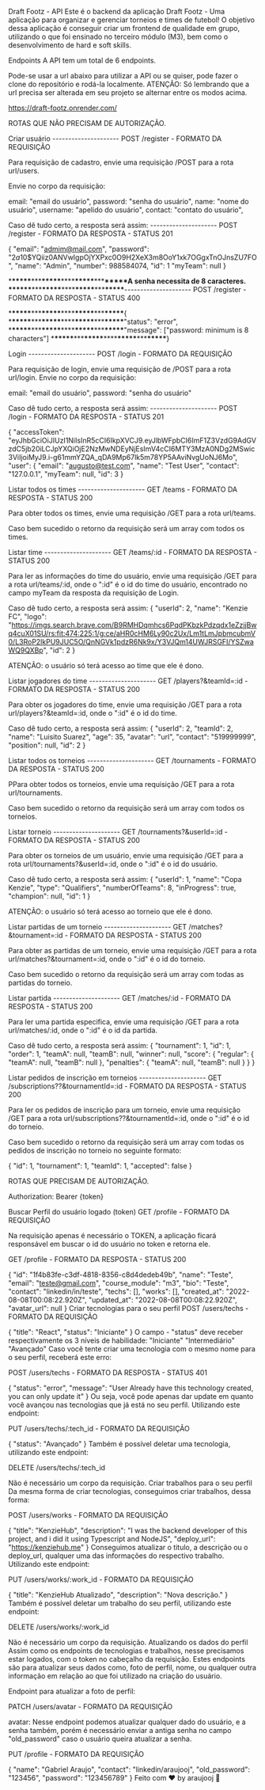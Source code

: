 Draft Footz - API
Este é o backend da aplicação Draft Footz - Uma aplicação para organizar e gerenciar torneios e times de futebol! O objetivo dessa aplicação é conseguir criar um frontend de qualidade em grupo, utilizando o que foi ensinado no terceiro módulo (M3), bem como o desenvolvimento de hard e soft skills.

Endpoints
A API tem um total de 6 endpoints.

Pode-se usar a url abaixo para utilizar a API ou se quiser, pode fazer o clone do repositório e rodá-la localmente.
ATENÇÃO: Só lembrando que a url precisa ser alterada em seu projeto se alternar entre os modos acima.

https://draft-footz.onrender.com/

ROTAS QUE NÃO PRECISAM DE AUTORIZAÇÃO.

Criar usuário
--------------------- POST /register - FORMATO DA REQUISIÇÃO

Para requisição de cadastro, envie uma requisição /POST para a rota url/users.

Envie no corpo da requisição:

email: "email do usuário",
password: "senha do usuário",
name: "nome do usuário",
username: "apelido do usuário",
contact: "contato do usuário",

Caso dê tudo certo, a resposta será assim:
--------------------- POST /register - FORMATO DA RESPOSTA - STATUS 201

{
"email": "admim@mail.com",
"password": "$2a$10$YQiiz0ANVwIgpOjYXPxc0O9H2XeX3m8OoY1xk7OGgxTnOJnsZU7FO",
"name": "Admin",
"number": 988584074,
"id": 1
"myTeam": null
}

\***\*\*\*\*\***\*\*\***\*\*\*\*\***\*\*\*\***\*\*\*\*\***\*\*\***\*\*\*\*\***A senha necessita de 8 caracteres. \***\*\*\*\*\***\*\*\***\*\*\*\*\***\*\*\*\***\*\*\*\*\***\*\*\***\*\*\*\*\***--------------------- POST /register - FORMATO DA RESPOSTA - STATUS 400

\***\*\*\*\*\***\*\*\***\*\*\*\*\***\*\*\*\***\*\*\*\*\***\*\*\***\*\*\*\*\***{ \***\*\*\*\*\***\*\*\***\*\*\*\*\***\*\*\*\***\*\*\*\*\***\*\*\***\*\*\*\*\***"status": "error", \***\*\*\*\*\***\*\*\***\*\*\*\*\***\*\*\*\***\*\*\*\*\***\*\*\***\*\*\*\*\***"message": ["password: minimum is 8 characters"] \***\*\*\*\*\***\*\*\***\*\*\*\*\***\*\*\*\***\*\*\*\*\***\*\*\***\*\*\*\*\***}

Login
--------------------- POST /login - FORMATO DA REQUISIÇÃO

Para requisição de login, envie uma requisição de /POST para a rota url/login. Envie no corpo da requisição:

email: "email do usuário",
password: "senha do usuário"

Caso dê tudo certo, a resposta será assim:
--------------------- POST /login - FORMATO DA RESPOSTA - STATUS 201

{
"accessToken": "eyJhbGciOiJIUzI1NiIsInR5cCI6IkpXVCJ9.eyJlbWFpbCI6ImF1Z3VzdG9AdGVzdC5jb20iLCJpYXQiOjE2NzMwNDEyNjEsImV4cCI6MTY3MzA0NDg2MSwic3ViIjoiMyJ9.i-g61mmYZQA_qDA9Mp67lk5m78YP5AAviNvgUoNJ6Mo",
"user": {
"email": "augusto@test.com",
"name": "Test User",
"contact": "127.0.0.1",
"myTeam": null,
"id": 3
}

Listar todos os times
--------------------- GET /teams - FORMATO DA RESPOSTA - STATUS 200

Para obter todos os times, envie uma requisição /GET para a rota url/teams.

Caso bem sucedido o retorno da requisição será um array com todos os times.

Listar time
--------------------- GET /teams/:id - FORMATO DA RESPOSTA - STATUS 200

Para ler as informações do time do usuário, envie uma requisição /GET para a rota url/teams/:id, onde o ":id" é o id do time do usuário, encontrado no campo myTeam da resposta da requisição de Login.

Caso dê tudo certo, a resposta será assim:
{
"userId": 2,
"name": "Kenzie FC",
"logo": "https://imgs.search.brave.com/B9RMHDqmhcs6PqdPKbzkPdzqdx1eZzjjBwq4cuX01SU/rs:fit:474:225:1/g:ce/aHR0cHM6Ly90c2Ux/Lm1tLmJpbmcubmV0/L3RoP2lkPU9JUC5O/QnNGVk1pdzR6Nk9x/Y3VJQm14UWJRSGFI/YSZwaWQ9QXBp",
"id": 2
}

ATENÇÃO: o usuário só terá acesso ao time que ele é dono.

Listar jogadores do time
--------------------- GET /players?&teamId=:id - FORMATO DA RESPOSTA - STATUS 200

Para obter os jogadores do time, envie uma requisição /GET para a rota url/players?&teamId=:id, onde o ":id" é o id do time.

Caso dê tudo certo, a resposta será assim:
{
"userId": 2,
"teamId": 2,
"name": "Luisito Suarez",
"age": 35,
"avatar": "url",
"contact": "519999999",
"position": null,
"id": 2
}

Listar todos os torneios
--------------------- GET /tournaments - FORMATO DA RESPOSTA - STATUS 200

PPara obter todos os torneios, envie uma requisição /GET para a rota url/tournaments.

Caso bem sucedido o retorno da requisição será um array com todos os torneios.

Listar torneio
--------------------- GET /tournaments?&userId=:id - FORMATO DA RESPOSTA - STATUS 200

Para obter os torneios de um usuário, envie uma requisição /GET para a rota url/tournaments?&userId=:id, onde o ":id" é o id do usuário.

Caso dê tudo certo, a resposta será assim:
{
"userId": 1,
"name": "Copa Kenzie",
"type": "Qualifiers",
"numberOfTeams": 8,
"inProgress": true,
"champion": null,
"id": 1
}

ATENÇÃO: o usuário só terá acesso ao torneio que ele é dono.

Listar partidas de um torneio
--------------------- GET /matches?&tournament=:id - FORMATO DA RESPOSTA - STATUS 200

Para obter as partidas de um torneio, envie uma requisição /GET para a rota url/matches?&tournament=:id, onde o ":id" é o id do torneio.

Caso bem sucedido o retorno da requisição será um array com todas as partidas do torneio.

Listar partida
--------------------- GET /matches/:id - FORMATO DA RESPOSTA - STATUS 200

Para ler uma partida especifica, envie uma requisição /GET para a rota url/matches/:id, onde o ":id" é o id da partida.

Caso dê tudo certo, a resposta será assim:
{
"tournament": 1,
"id": 1,
"order": 1,
"teamA": null,
"teamB": null,
"winner": null,
"score": {
"regular": {
"teamA": null,
"teamB": null
},
"penalties": {
"teamA": null,
"teamB": null
}
}
}

Listar pedidos de inscrição em torneios
--------------------- GET /subscriptions??&tournamentId=:id - FORMATO DA RESPOSTA - STATUS 200

Para ler os pedidos de inscrição para um torneio, envie uma requisição /GET para a rota url/subscriptions??&tournamentId=:id, onde o ":id" é o id do torneio.

Caso bem sucedido o retorno da requisição será um array com todas os pedidos de inscrição no torneio no seguinte formato:

{
"id": 1,
"tournament": 1,
"teamId": 1,
"accepted": false
}

ROTAS QUE PRECISAM DE AUTORIZAÇÃO.

Authorization: Bearer {token}

Buscar Perfil do usuário logado (token)
GET /profile - FORMATO DA REQUISIÇÃO

Na requisição apenas é necessário o TOKEN, a aplicação ficará responsável em buscar o id do usuário no token e retorna ele.

GET /profile - FORMATO DA RESPOSTA - STATUS 200

{
"id": "1f4b83fe-c3df-4818-8356-c8d4dedeb49b",
"name": "Teste",
"email": "teste@gmail.com",
"course_module": "m3",
"bio": "Teste",
"contact": "linkedin/in/teste",
"techs": [],
"works": [],
"created_at": "2022-08-08T00:08:22.920Z",
"updated_at": "2022-08-08T00:08:22.920Z",
"avatar_url": null
}
Criar tecnologias para o seu perfil
POST /users/techs - FORMATO DA REQUISIÇÃO

{
"title": "React",
"status": "Iniciante"
}
O campo - "status" deve receber respectivamente os 3 níveis de habilidade:
"Iniciante"
"Intermediário"
"Avançado"
Caso você tente criar uma tecnologia com o mesmo nome para o seu perfil, receberá este erro:

POST /users/techs - FORMATO DA RESPOSTA - STATUS 401

{
"status": "error",
"message": "User Already have this technology created, you can only update it"
}
Ou seja, você pode apenas dar update em quanto você avançou nas tecnologias que já está no seu perfil. Utilizando este endpoint:

PUT /users/techs/:tech_id - FORMATO DA REQUISIÇÃO

{
"status": "Avançado"
}
Também é possível deletar uma tecnologia, utilizando este endpoint:

DELETE /users/techs/:tech_id

Não é necessário um corpo da requisição.
Criar trabalhos para o seu perfil
Da mesma forma de criar tecnologias, conseguimos criar trabalhos, dessa forma:

POST /users/works - FORMATO DA REQUISIÇÃO

{
"title": "KenzieHub",
"description": "I was the backend developer of this project, and i did it using Typescript and NodeJS",
"deploy_url": "https://kenziehub.me"
}
Conseguimos atualizar o titulo, a descrição ou o deploy_url, qualquer uma das informações do respectivo trabalho. Utilizando este endpoint:

PUT /users/works/:work_id - FORMATO DA REQUISIÇÃO

{
"title": "KenzieHub Atualizado",
"description": "Nova descrição."
}
Também é possível deletar um trabalho do seu perfil, utilizando este endpoint:

DELETE /users/works/:work_id

Não é necessário um corpo da requisição.
Atualizando os dados do perfil
Assim como os endpoints de tecnologias e trabalhos, nesse precisamos estar logados, com o token no cabeçalho da requisição. Estes endpoints são para atualizar seus dados como, foto de perfil, nome, ou qualquer outra informação em relação ao que foi utilizado na criação do usuário.

Endpoint para atualizar a foto de perfil:

PATCH /users/avatar - FORMATO DA REQUISIÇÃO

avatar: <Arquivo de imagem>
Nesse endpoint podemos atualizar qualquer dado do usuário, e a senha também, porém é necessário enviar a antiga senha no campo "old_password" caso o usuário queira atualizar a senha.

PUT /profile - FORMATO DA REQUISIÇÃO

{
"name": "Gabriel Araujo",
"contact": "linkedin/araujooj",
"old_password": "123456",
"password": "123456789"
}
Feito com ♥ by araujooj 👋
